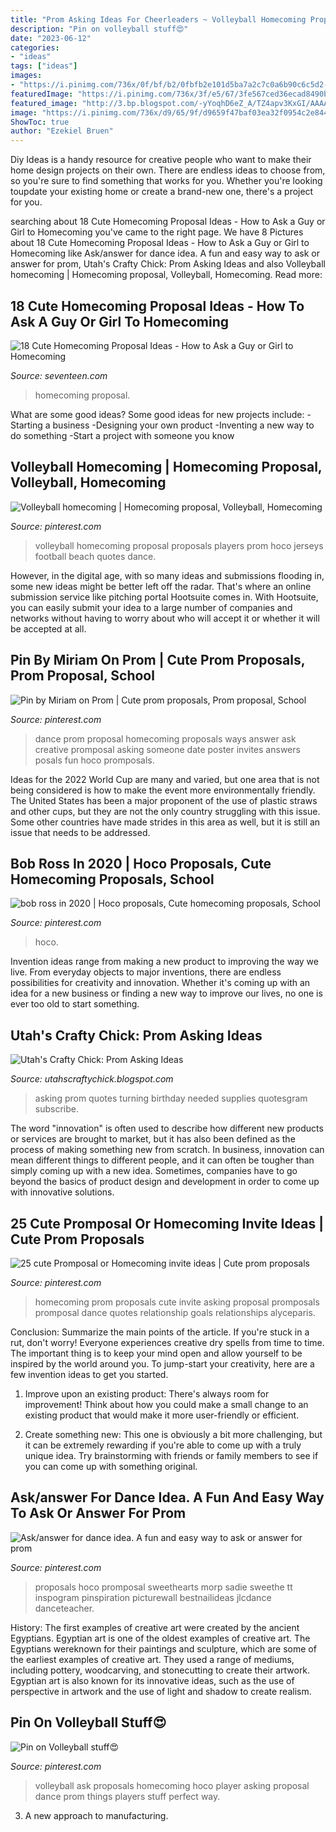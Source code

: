 ```yaml
---
title: "Prom Asking Ideas For Cheerleaders ~ Volleyball Homecoming Proposal Proposals Players Prom Hoco Jerseys Football Beach Quotes Dance"
description: "Pin on volleyball stuff😍"
date: "2023-06-12"
categories:
- "ideas"
tags: ["ideas"]
images:
- "https://i.pinimg.com/736x/0f/bf/b2/0fbfb2e101d5ba7a2c7c0a6b90c6c5d2--volleyball-jerseys-beach-volleyball.jpg"
featuredImage: "https://i.pinimg.com/736x/3f/e5/67/3fe567ced36ecad8490b1dc4fdd34f0a.jpg"
featured_image: "http://3.bp.blogspot.com/-yYoqhD6eZ_A/TZ4apv3KxGI/AAAAAAAAAMM/tXHwj-8DTGA/s1600/IMG_4690.JPG"
image: "https://i.pinimg.com/736x/d9/65/9f/d9659f47baf03ea32f0954c2e844b7f4.jpg"
ShowToc: true
author: "Ezekiel Bruen"
---
```



Diy Ideas is a handy resource for creative people who want to make their home design projects on their own. There are endless ideas to choose from, so you're sure to find something that works for you. Whether you're looking toupdate your existing home or create a brand-new one, there's a project for you.

	

		
searching about 18 Cute Homecoming Proposal Ideas - How to Ask a Guy or Girl to Homecoming you've came to the right page. We have 8 Pictures about 18 Cute Homecoming Proposal Ideas - How to Ask a Guy or Girl to Homecoming like Ask/answer for dance idea. A fun and easy way to ask or answer for prom, Utah&#039;s Crafty Chick: Prom Asking Ideas and also Volleyball homecoming | Homecoming proposal, Volleyball, Homecoming. Read more:
		
    
## 18 Cute Homecoming Proposal Ideas - How To Ask A Guy Or Girl To Homecoming

<img loading=lazy src="https://hips.hearstapps.com/hmg-prod.s3.amazonaws.com/images/screen-shot-2017-08-04-at-3-52-03-pm-1501876368.png?crop=1.00xw:0.644xh;0,0&amp;resize=480:*" onerror="this.onerror=null;this.src='https://tse1.mm.bing.net/th?id=OIP.YLzL0JBmS2CiZU-Du-CQJQHaDt&amp;pid=15.1';" alt="18 Cute Homecoming Proposal Ideas - How to Ask a Guy or Girl to Homecoming">

_Source: seventeen.com_

>homecoming proposal. 

	

What are some good ideas?
Some good ideas for new projects include: 
-Starting a business 
-Designing your own product 
-Inventing a new way to do something 
-Start a project with someone you know

    
## Volleyball Homecoming | Homecoming Proposal, Volleyball, Homecoming

<img loading=lazy src="https://i.pinimg.com/736x/0f/bf/b2/0fbfb2e101d5ba7a2c7c0a6b90c6c5d2--volleyball-jerseys-beach-volleyball.jpg" onerror="this.onerror=null;this.src='https://tse3.mm.bing.net/th?id=OIP.PV0cOgyiuUkkO2TKQwahmAAAAA&amp;pid=15.1';" alt="Volleyball homecoming | Homecoming proposal, Volleyball, Homecoming">

_Source: pinterest.com_

>volleyball homecoming proposal proposals players prom hoco jerseys football beach quotes dance. 

	

However, in the digital age, with so many ideas and submissions flooding in, some new ideas might be better left off the radar. That's where an online submission service like pitching portal Hootsuite comes in. With Hootsuite, you can easily submit your idea to a large number of companies and networks without having to worry about who will accept it or whether it will be accepted at all.

    
## Pin By Miriam On Prom | Cute Prom Proposals, Prom Proposal, School

<img loading=lazy src="https://i.pinimg.com/736x/00/56/99/005699c314ddf5ce05c20678f4ec8bb5--dance-proposal-proposal-ideas.jpg" onerror="this.onerror=null;this.src='https://tse2.mm.bing.net/th?id=OIP.FR9IBwWljAMyHMVBNH_69wHaJ6&amp;pid=15.1';" alt="Pin by Miriam on Prom | Cute prom proposals, Prom proposal, School">

_Source: pinterest.com_

>dance prom proposal homecoming proposals ways answer ask creative promposal asking someone date poster invites answers posals fun hoco promposals. 

	

Ideas for the 2022 World Cup are many and varied, but one area that is not being considered is how to make the event more environmentally friendly. The United States has been a major proponent of the use of plastic straws and other cups, but they are not the only country struggling with this issue. Some other countries have made strides in this area as well, but it is still an issue that needs to be addressed.

    
## Bob Ross In 2020 | Hoco Proposals, Cute Homecoming Proposals, School

<img loading=lazy src="https://i.pinimg.com/736x/2a/fb/21/2afb21b059be876b9ab1661d136f6c73.jpg" onerror="this.onerror=null;this.src='https://tse3.mm.bing.net/th?id=OIP.LsUhWd_n2tijldqSbXhuYwHaIt&amp;pid=15.1';" alt="bob ross in 2020 | Hoco proposals, Cute homecoming proposals, School">

_Source: pinterest.com_

>hoco. 

	

Invention ideas range from making a new product to improving the way we live. From everyday objects to major inventions, there are endless possibilities for creativity and innovation. Whether it's coming up with an idea for a new business or finding a new way to improve our lives, no one is ever too old to start something.

    
## Utah&#039;s Crafty Chick: Prom Asking Ideas

<img loading=lazy src="http://3.bp.blogspot.com/-yYoqhD6eZ_A/TZ4apv3KxGI/AAAAAAAAAMM/tXHwj-8DTGA/s1600/IMG_4690.JPG" onerror="this.onerror=null;this.src='https://tse1.mm.bing.net/th?id=OIP.hhvdWSw-czkyHQ9rjBCWmgHaJ6&amp;pid=15.1';" alt="Utah&#039;s Crafty Chick: Prom Asking Ideas">

_Source: utahscraftychick.blogspot.com_

>asking prom quotes turning birthday needed supplies quotesgram subscribe. 

	

The word "innovation" is often used to describe how different new products or services are brought to market, but it has also been defined as the process of making something new from scratch. In business, innovation can mean different things to different people, and it can often be tougher than simply coming up with a new idea. Sometimes, companies have to go beyond the basics of product design and development in order to come up with innovative solutions.

    
## 25 Cute Promposal Or Homecoming Invite Ideas | Cute Prom Proposals

<img loading=lazy src="https://i.pinimg.com/736x/3f/e5/67/3fe567ced36ecad8490b1dc4fdd34f0a.jpg" onerror="this.onerror=null;this.src='https://tse4.mm.bing.net/th?id=OIP.VKArs8OadqmCW7dvZ8vZDgAAAA&amp;pid=15.1';" alt="25 cute Promposal or Homecoming invite ideas | Cute prom proposals">

_Source: pinterest.com_

>homecoming prom proposals cute invite asking proposal promposals promposal dance quotes relationship goals relationships alyceparis. 

	

Conclusion: Summarize the main points of the article.
If you're stuck in a rut, don't worry! Everyone experiences creative dry spells from time to time. The important thing is to keep your mind open and allow yourself to be inspired by the world around you. To jump-start your creativity, here are a few invention ideas to get you started.
1. Improve upon an existing product: There's always room for improvement! Think about how you could make a small change to an existing product that would make it more user-friendly or efficient.

2. Create something new: This one is obviously a bit more challenging, but it can be extremely rewarding if you're able to come up with a truly unique idea. Try brainstorming with friends or family members to see if you can come up with something original.


    
## Ask/answer For Dance Idea. A Fun And Easy Way To Ask Or Answer For Prom

<img loading=lazy src="https://i.pinimg.com/736x/d9/65/9f/d9659f47baf03ea32f0954c2e844b7f4.jpg" onerror="this.onerror=null;this.src='https://tse4.mm.bing.net/th?id=OIP.sYKgqb3T5yqbk6fm3aHuZQHaJ3&amp;pid=15.1';" alt="Ask/answer for dance idea. A fun and easy way to ask or answer for prom">

_Source: pinterest.com_

>proposals hoco promposal sweethearts morp sadie sweethe tt inspogram pinspiration picturewall bestnailideas jlcdance danceteacher. 

	

History: The first examples of creative art were created by the ancient Egyptians.
Egyptian art is one of the oldest examples of creative art. The Egyptians wereknown for their paintings and sculpture, which are some of the earliest examples of creative art. They used a range of mediums, including pottery, woodcarving, and stonecutting to create their artwork. Egyptian art is also known for its innovative ideas, such as the use of perspective in artwork and the use of light and shadow to create realism.

    
## Pin On Volleyball Stuff😍

<img loading=lazy src="https://i.pinimg.com/736x/c1/d5/7b/c1d57b1339b685f3dff6d7d017e2e3ca--volleyball-sayings-volleyball-ideas.jpg" onerror="this.onerror=null;this.src='https://tse3.mm.bing.net/th?id=OIP.v5v8uT80cma8B73X6_9iKgHaHS&amp;pid=15.1';" alt="Pin on Volleyball stuff😍">

_Source: pinterest.com_

>volleyball ask proposals homecoming hoco player asking proposal dance prom things players stuff perfect way. 

	

3. A new approach to manufacturing.

